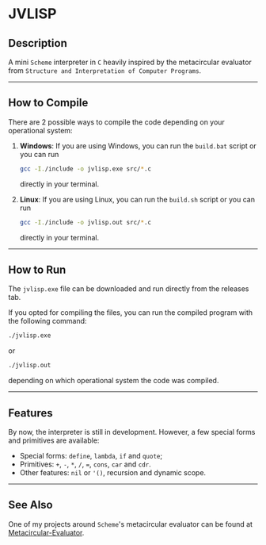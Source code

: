# JVLISP

## Description

A mini ``Scheme`` interpreter in ``C`` heavily inspired by the metacircular evaluator from ``Structure and Interpretation of Computer Programs``.

----

## How to Compile

There are 2 possible ways to compile the code depending on your operational system:

1. **Windows**:
   If you are using Windows, you can run the `build.bat` script or you can run
   ```bash
   gcc -I./include -o jvlisp.exe src/*.c
   ```
   directly in your terminal.

2. **Linux**:
   If you are using Linux, you can run the `build.sh` script or you can run
   ```bash
   gcc -I./include -o jvlisp.out src/*.c
   ```
   directly in your terminal.

-----

## How to Run

The ``jvlisp.exe`` file can be downloaded and run directly from the releases tab.

If you opted for compiling the files, you can run the compiled program with the following command:
```bash
./jvlisp.exe
```
or
```bash
./jvlisp.out
```
depending on which operational system the code was compiled.

-----

## Features

By now, the interpreter is still in development. However, a few special forms and primitives are available:

- Special forms: ``define``, ``lambda``, ``if`` and ``quote``;
- Primitives: ``+``, ``-``, ``*``, ``/``, ``=``, ``cons``, ``car`` and ``cdr``.
- Other features:  ``nil`` or ``'()``, recursion and dynamic scope.

-----

## See Also

One of my projects around ``Scheme``'s metacircular evaluator can be found at [Metacircular-Evaluator](https://github.com/joaovictorlopezpereira/Metacircular-Evaluator).
